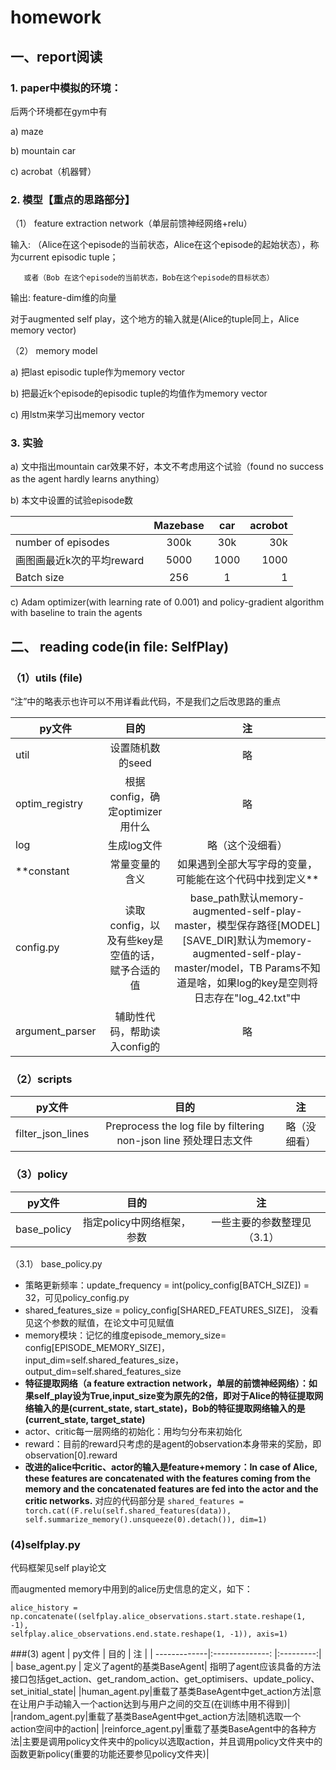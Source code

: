 # homework

## 一、report阅读
### 1.	paper中模拟的环境：

后两个环境都在gym中有

a)	maze

b)	mountain car

c)	acrobat（机器臂）

### 2.	模型【重点的思路部分】

（1）	feature extraction network（单层前馈神经网络+relu）

输入:
      （Alice在这个episode的当前状态，Alice在这个episode的起始状态），称为current episodic tuple；
		
       或者（Bob 在这个episode的当前状态，Bob在这个episode的目标状态）

输出:  feature-dim维的向量


对于augmented self play，这个地方的输入就是(Alice的tuple同上，Alice memory vector)

（2）	memory model

a)	把last episodic tuple作为memory vector

b)	把最近k个episode的episodic tuple的均值作为memory vector

c)	用lstm来学习出memory vector


### 3.	实验

a) 文中指出mountain car效果不好，本文不考虑用这个试验（found no success as the agent hardly learns anything）

b) 本文中设置的试验episode数

|               | Mazebase        | car       | acrobot  |
| -------------|:--------------: |:-------------:| -----:|
| number of episodes     |300k | 30k|  30k|
| 画图画最近k次的平均reward| 5000      | 1000      |   1000 |
|Batch size | 256     |    1 | 1|


c) Adam optimizer(with learning rate of 0.001) and policy-gradient algorithm with baseline to train the agents


## 二、 reading code(in file: SelfPlay)
### （1）utils (file)

“注”中的略表示也许可以不用详看此代码，不是我们之后改思路的重点

|       py文件        | 目的       | 注 |
| -------------|:--------------: |:---------:|
| util | 设置随机数的seed| 略|
|optim_registry | 根据config，确定optimizer用什么 | 略|
|log | 生成log文件| 略（这个没细看）|
|**constant| 常量变量的含义| 如果遇到全部大写字母的变量，可能能在这个代码中找到定义**|
|config.py|读取config，以及有些key是空值的话，赋予合适的值|base_path默认memory-augmented-self-play-master，模型保存路径[MODEL][SAVE_DIR]默认为memory-augmented-self-play-master/model，TB Params不知道是啥，如果log的key是空则将日志存在"log_42.txt"中|
|argument_parser| 辅助性代码，帮助读入config的| 略|

### （2）scripts

|       py文件        | 目的       | 注 |
| -------------|:--------------: |:---------:|
| filter_json_lines |Preprocess the log file by filtering non-json line 预处理日志文件| 略（没细看）|


### （3）policy
|       py文件        | 目的       | 注 |
| -------------|:--------------: |:---------:|
| base_policy | 指定policy中网络框架，参数  | 一些主要的参数整理见（3.1）|



（3.1） base_policy.py
+ 策略更新频率：update_frequency = int(policy_config[BATCH_SIZE]) = 32，可见policy_config.py
+ shared_features_size = policy_config[SHARED_FEATURES_SIZE]， 没看见这个参数的赋值，在论文中可见赋值
+ memory模块：记忆的维度episode_memory_size= config[EPISODE_MEMORY_SIZE]， input_dim=self.shared_features_size，output_dim=self.shared_features_size
+ **特征提取网络（a feature extraction network，单层的前馈神经网络）：如果self_play设为True,input_size变为原先的2倍，即对于Alice的特征提取网络输入的是(current_state, start_state)，Bob的特征提取网络输入的是(current_state, target_state)**
+ actor、critic每一层网络的初始化：用均匀分布来初始化
+ reward：目前的reward只考虑的是agent的observation本身带来的奖励，即observation[0].reward
+ **改进的alice中critic、actor的输入是feature+memory：In case of Alice, these features are concatenated with the features coming from the memory and the concatenated features are fed into the actor and the critic networks.** 对应的代码部分是
```shared_features = torch.cat((F.relu(self.shared_features(data)),                          self.summarize_memory().unsqueeze(0).detach()), dim=1)```






### (4)selfplay.py
代码框架见self play论文

而augmented memory中用到的alice历史信息的定义，如下：

```alice_history = np.concatenate((selfplay.alice_observations.start.state.reshape(1, -1),                                      selfplay.alice_observations.end.state.reshape(1, -1)), axis=1)```


###(3) agent 
|       py文件        | 目的       | 注 |
| -------------|:--------------: |:---------:|
| base_agent.py | 定义了agent的基类BaseAgent| 指明了agent应该具备的方法接口包括get_action、get_random_action、get_optimisers、update_policy、set_initial_state|
|human_agent.py|重载了基类BaseAgent中get_action方法|意在让用户手动输入一个action达到与用户之间的交互(在训练中用不得到)|
|random_agent.py|重载了基类BaseAgent中get_action方法|随机选取一个action空间中的action|
|reinforce_agent.py|重载了基类BaseAgent中的各种方法|主要是调用policy文件夹中的policy以选取action，并且调用policy文件夹中的函数更新policy(重要的功能还要参见policy文件夹)|